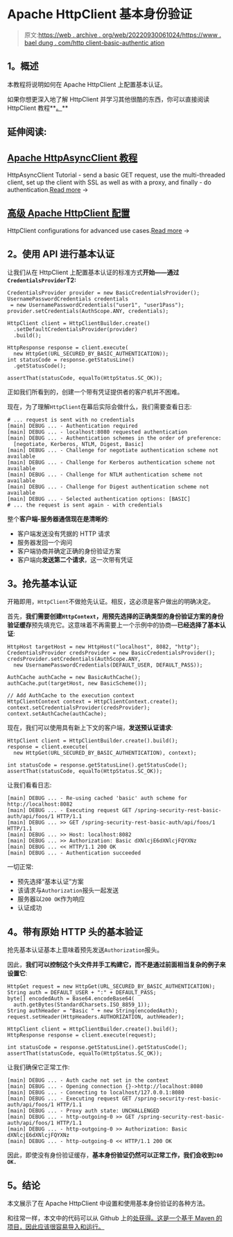 # Apache HttpClient 基本身份验证

> 原文:[https://web . archive . org/web/20220930061024/https://www . bael dung . com/http client-basic-authentic ation](https://web.archive.org/web/20220930061024/https://www.baeldung.com/httpclient-basic-authentication)

## **1。概述**

本教程将说明如何在 Apache HttpClient 上配置基本认证。

如果你想更深入地了解 HttpClient 并学习其他很酷的东西，你可以直接阅读 HttpClient 教程**[。](/web/20220628101144/https://www.baeldung.com/httpclient-guide "Cool basic and more advanced things you can do with the HttpClient 4")**

## 延伸阅读:

## [Apache HttpAsyncClient 教程](/web/20220628101144/https://www.baeldung.com/httpasyncclient-tutorial)

HttpAsyncClient Tutorial - send a basic GET request, use the multi-threaded client, set up the client with SSL as well as with a proxy, and finally - do authentication.[Read more](/web/20220628101144/https://www.baeldung.com/httpasyncclient-tutorial) →

## [高级 Apache HttpClient 配置](/web/20220628101144/https://www.baeldung.com/httpclient-advanced-config)

HttpClient configurations for advanced use cases.[Read more](/web/20220628101144/https://www.baeldung.com/httpclient-advanced-config) →

## **2。使用 API 进行基本认证**

让我们从在 HttpClient 上配置基本认证的标准方式**开始——通过`CredentialsProvider`T2:**

```
CredentialsProvider provider = new BasicCredentialsProvider();
UsernamePasswordCredentials credentials
 = new UsernamePasswordCredentials("user1", "user1Pass");
provider.setCredentials(AuthScope.ANY, credentials);

HttpClient client = HttpClientBuilder.create()
  .setDefaultCredentialsProvider(provider)
  .build();

HttpResponse response = client.execute(
  new HttpGet(URL_SECURED_BY_BASIC_AUTHENTICATION));
int statusCode = response.getStatusLine()
  .getStatusCode();

assertThat(statusCode, equalTo(HttpStatus.SC_OK));
```

正如我们所看到的，创建一个带有凭证提供者的客户机并不困难。

现在，为了理解`HttpClient`在幕后实际会做什么，我们需要查看日志:

```
# ... request is sent with no credentials
[main] DEBUG ... - Authentication required
[main] DEBUG ... - localhost:8080 requested authentication
[main] DEBUG ... - Authentication schemes in the order of preference: 
  [negotiate, Kerberos, NTLM, Digest, Basic]
[main] DEBUG ... - Challenge for negotiate authentication scheme not available
[main] DEBUG ... - Challenge for Kerberos authentication scheme not available
[main] DEBUG ... - Challenge for NTLM authentication scheme not available
[main] DEBUG ... - Challenge for Digest authentication scheme not available
[main] DEBUG ... - Selected authentication options: [BASIC]
# ... the request is sent again - with credentials
```

整个**客户端-服务器通信现在是清晰的**:

*   客户端发送没有凭据的 HTTP 请求
*   服务器发回一个询问
*   客户端协商并确定正确的身份验证方案
*   客户端向**发送第二个请求**，这一次带有凭证

## **3。抢先基本认证**

开箱即用，`HttpClient`不做抢先认证。相反，这必须是客户做出的明确决定。

首先，**我们需要创建`HttpContext`，用预先选择的正确类型的身份验证方案的身份验证缓存**预先填充它。这意味着不再需要上一个示例中的协商—**已经选择了基本认证**:

```
HttpHost targetHost = new HttpHost("localhost", 8082, "http");
CredentialsProvider credsProvider = new BasicCredentialsProvider();
credsProvider.setCredentials(AuthScope.ANY, 
  new UsernamePasswordCredentials(DEFAULT_USER, DEFAULT_PASS));

AuthCache authCache = new BasicAuthCache();
authCache.put(targetHost, new BasicScheme());

// Add AuthCache to the execution context
HttpClientContext context = HttpClientContext.create();
context.setCredentialsProvider(credsProvider);
context.setAuthCache(authCache);
```

现在，我们可以使用具有新上下文的客户端，**发送预认证请求**:

```
HttpClient client = HttpClientBuilder.create().build();
response = client.execute(
  new HttpGet(URL_SECURED_BY_BASIC_AUTHENTICATION), context);

int statusCode = response.getStatusLine().getStatusCode();
assertThat(statusCode, equalTo(HttpStatus.SC_OK));
```

让我们看看日志:

```
[main] DEBUG ... - Re-using cached 'basic' auth scheme for http://localhost:8082
[main] DEBUG ... - Executing request GET /spring-security-rest-basic-auth/api/foos/1 HTTP/1.1
[main] DEBUG ... >> GET /spring-security-rest-basic-auth/api/foos/1 HTTP/1.1
[main] DEBUG ... >> Host: localhost:8082
[main] DEBUG ... >> Authorization: Basic dXNlcjE6dXNlcjFQYXNz
[main] DEBUG ... << HTTP/1.1 200 OK
[main] DEBUG ... - Authentication succeeded
```

一切正常:

*   预先选择“基本认证”方案
*   该请求与`Authorization`报头一起发送
*   服务器以`200 OK`作为响应
*   认证成功

## **4。带有原始 HTTP 头的基本验证**

抢先基本认证基本上意味着预先发送`Authorization`报头。

因此，**我们可以控制这个头文件并手工构建它，而不是通过前面相当复杂的例子来设置它**:

```
HttpGet request = new HttpGet(URL_SECURED_BY_BASIC_AUTHENTICATION);
String auth = DEFAULT_USER + ":" + DEFAULT_PASS;
byte[] encodedAuth = Base64.encodeBase64(
  auth.getBytes(StandardCharsets.ISO_8859_1));
String authHeader = "Basic " + new String(encodedAuth);
request.setHeader(HttpHeaders.AUTHORIZATION, authHeader);

HttpClient client = HttpClientBuilder.create().build();
HttpResponse response = client.execute(request);

int statusCode = response.getStatusLine().getStatusCode();
assertThat(statusCode, equalTo(HttpStatus.SC_OK));
```

让我们确保它正常工作:

```
[main] DEBUG ... - Auth cache not set in the context
[main] DEBUG ... - Opening connection {}->http://localhost:8080
[main] DEBUG ... - Connecting to localhost/127.0.0.1:8080
[main] DEBUG ... - Executing request GET /spring-security-rest-basic-auth/api/foos/1 HTTP/1.1
[main] DEBUG ... - Proxy auth state: UNCHALLENGED
[main] DEBUG ... - http-outgoing-0 >> GET /spring-security-rest-basic-auth/api/foos/1 HTTP/1.1
[main] DEBUG ... - http-outgoing-0 >> Authorization: Basic dXNlcjE6dXNlcjFQYXNz
[main] DEBUG ... - http-outgoing-0 << HTTP/1.1 200 OK
```

因此，即使没有身份验证缓存，**基本身份验证仍然可以正常工作，我们会收到`200 OK.`**

## **5。结论**

本文展示了在 Apache HttpClient 中设置和使用基本身份验证的各种方法。

和往常一样，本文中的代码可以从 Github 上的[处获得。这是一个基于 Maven 的项目，因此应该很容易导入和运行。](https://web.archive.org/web/20220628101144/https://github.com/eugenp/tutorials/tree/master/httpclient-simple)